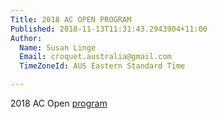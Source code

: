 ```yaml
---
Title: 2018 AC OPEN PROGRAM
Published: 2018-11-13T11:31:43.2943904+11:00
Author:
  Name: Susan Linge
  Email: croquet.australia@gmail.com
  TimeZoneId: AUS Eastern Standard Time

---
```

2018 AC Open [program](/2018-AC-Open-2018-Program-Open-AC-Melb-Nov-Final-v2.docx)